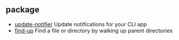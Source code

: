 ## package

- [update-notifier](https://github.com/yeoman/update-notifier) Update notifications for your CLI app
- [find-up](https://github.com/sindresorhus/find-up) Find a file or directory by walking up parent directories
